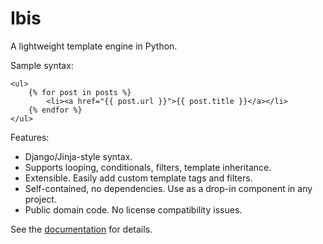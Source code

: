 
Ibis
====

A lightweight template engine in Python.

Sample syntax:

    <ul>
        {% for post in posts %}
            <li><a href="{{ post.url }}">{{ post.title }}</a></li>
        {% endfor %}
    </ul>

Features:

* Django/Jinja-style syntax.
* Supports looping, conditionals, filters, template inheritance.
* Extensible. Easily add custom template tags and filters.
* Self-contained, no dependencies. Use as a drop-in component in any project.
* Public domain code. No license compatibility issues.

See the [documentation][docs] for details.

[docs]: http://mulholland.xyz/docs/ibis/
